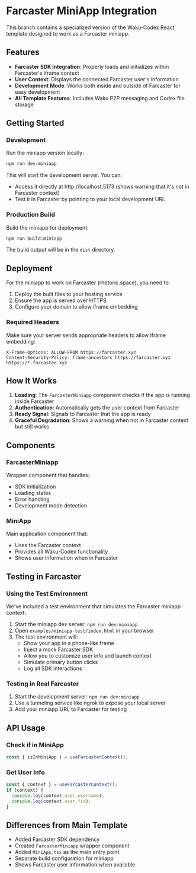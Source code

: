 # Farcaster MiniApp Integration

This branch contains a specialized version of the Waku-Codex React template designed to work as a Farcaster miniapp.

## Features

- **Farcaster SDK Integration**: Properly loads and initializes within Farcaster's iframe context
- **User Context**: Displays the connected Farcaster user's information
- **Development Mode**: Works both inside and outside of Farcaster for easy development
- **All Template Features**: Includes Waku P2P messaging and Codex file storage

## Getting Started

### Development

Run the miniapp version locally:

```bash
npm run dev:miniapp
```

This will start the development server. You can:
- Access it directly at http://localhost:5173 (shows warning that it's not in Farcaster context)
- Test it in Farcaster by pointing to your local development URL

### Production Build

Build the miniapp for deployment:

```bash
npm run build:miniapp
```

The build output will be in the `dist` directory.

## Deployment

For the miniapp to work on Farcaster (rhetoric.space), you need to:

1. Deploy the built files to your hosting service
2. Ensure the app is served over HTTPS
3. Configure your domain to allow iframe embedding

### Required Headers

Make sure your server sends appropriate headers to allow iframe embedding:

```
X-Frame-Options: ALLOW-FROM https://farcaster.xyz
Content-Security-Policy: frame-ancestors https://farcaster.xyz https://*.farcaster.xyz
```

## How It Works

1. **Loading**: The `FarcasterMiniapp` component checks if the app is running inside Farcaster
2. **Authentication**: Automatically gets the user context from Farcaster
3. **Ready Signal**: Signals to Farcaster that the app is ready
4. **Graceful Degradation**: Shows a warning when not in Farcaster context but still works

## Components

### FarcasterMiniapp

Wrapper component that handles:
- SDK initialization
- Loading states
- Error handling
- Development mode detection

### MiniApp

Main application component that:
- Uses the Farcaster context
- Provides all Waku-Codex functionality
- Shows user information when in Farcaster

## Testing in Farcaster

### Using the Test Environment

We've included a test environment that simulates the Farcaster miniapp context:

1. Start the miniapp dev server: `npm run dev:miniapp`
2. Open `examples/miniapp-test/index.html` in your browser
3. The test environment will:
   - Show your app in a phone-like frame
   - Inject a mock Farcaster SDK
   - Allow you to customize user info and launch context
   - Simulate primary button clicks
   - Log all SDK interactions

### Testing in Real Farcaster

1. Start the development server: `npm run dev:miniapp`
2. Use a tunneling service like ngrok to expose your local server
3. Add your miniapp URL to Farcaster for testing

## API Usage

### Check if in MiniApp

```typescript
const { isInMiniApp } = useFarcasterContext();
```

### Get User Info

```typescript
const { context } = useFarcasterContext();
if (context) {
  console.log(context.user.username);
  console.log(context.user.fid);
}
```

## Differences from Main Template

- Added Farcaster SDK dependency
- Created `FarcasterMiniapp` wrapper component
- Added `MiniApp.tsx` as the main entry point
- Separate build configuration for miniapp
- Shows Farcaster user information when available